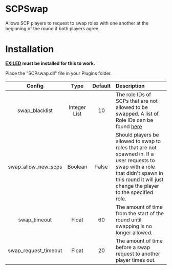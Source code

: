 # SCPSwap

Allows SCP players to request to swap roles with one another at the beginning of the round if both players agree.

# Installation

**[EXILED](https://github.com/galaxy119/EXILED) must be installed for this to work.**

Place the "SCPswap.dll" file in your Plugins folder.

| Config        | Type | Default | Description
| :-------------: | :---------: | :---------: | :------ |
| swap_blacklist | Integer List | 10 | The role IDs of SCPs that are not allowed to be swapped. A list of Role IDs can be found [here](https://github.com/Cyanox62/SCPSwap/wiki/SCP-Role-IDs) |
| swap_allow_new_scps | Boolean | False | Should players be allowed to swap to roles that are not spawned in. If a user requests to swap with a role that didn't spawn in this round it will just change the player to the specified role. |
| swap_timeout | Float | 60 | The amount of time from the start of the round until swapping is no longer allowed. |
| swap_request_timeout | Float | 20 | The amount of time before a swap request to another player times out. |
